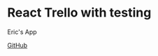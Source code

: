 # React Trello with testing

Eric's App

[GitHub](https://github.com/Thinkful-Ed/react-trello-testing/)
